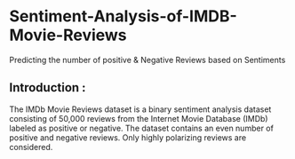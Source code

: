# Sentiment-Analysis-of-IMDB-Movie-Reviews
Predicting the number of positive &amp; Negative Reviews based on Sentiments 

## Introduction :
The IMDb Movie Reviews dataset is a binary sentiment analysis dataset consisting of 50,000 reviews from the Internet Movie Database (IMDb) labeled as positive or negative. The dataset contains an even number of positive and negative reviews. Only highly polarizing reviews are considered.

